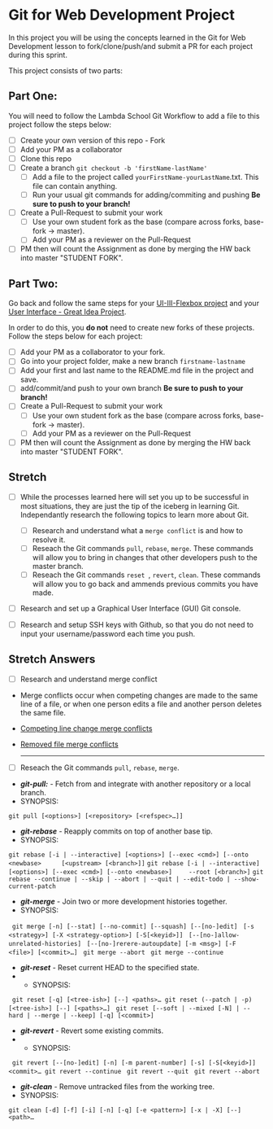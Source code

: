 # Git for Web Development Project
In this project you will be using the concepts learned in the Git for Web Development lesson to fork/clone/push/and submit a PR for each project during this sprint.

This project consists of two parts:

## Part One:
You will need to follow the Lambda School Git Workflow to add a file to this project follow the steps below:

- [ ] Create your own version of this repo - Fork
- [ ] Add your PM as a collaborator
- [ ] Clone this repo
- [ ] Create a branch `git checkout -b 'firstName-lastName'`
  - [ ] Add a file to the project called `yourFirstName-yourLastName`.txt. This file can contain anything.
  - [ ] Run your usual git commands for adding/commiting and pushing **Be sure to push to your branch!**
- [ ] Create a Pull-Request to submit your work
  - [ ] Use your own student fork as the base (compare across forks, base-fork -> master).
  - [ ] Add your PM as a reviewer on the Pull-Request
- [ ] PM then will count the Assignment as done by merging the HW back into master "STUDENT FORK".

## Part Two:
Go back and follow the same steps for your [UI-III-Flexbox project](https://github.com/LambdaSchool/UI-III-Flexbox) and your [User Interface - Great Idea Project](https://github.com/LambdaSchool/User-Interface).

In order to do this, you **do not** need to create new forks of these projects. Follow the steps below for each project:

- [ ] Add your PM as a collaborator to your fork. 
- [ ] Go into your project folder, make a new branch `firstname-lastname`
- [ ] Add your first and last name to the README.md file in the project and save.
- [ ] add/commit/and push to your own branch  **Be sure to push to your branch!**
- [ ] Create a Pull-Request to submit your work
  - [ ] Use your own student fork as the base (compare across forks, base-fork -> master).
  - [ ] Add your PM as a reviewer on the Pull-Request
- [ ] PM then will count the Assignment as done by merging the HW back into master "STUDENT FORK".

## Stretch
- [ ] While the processes learned here will set you up to be successful in most situations, they are just the tip of the iceberg in learning Git. Independantly research the following topics to learn more about Git.

  - [ ] Research and understand what a `merge conflict` is and how to resolve it.
  - [ ] Reseach the Git commands `pull`, `rebase`, `merge`. These commands will allow you to bring in changes that other developers push to the master branch.
  - [ ] Reseach the Git commands `reset `, `revert`, `clean`. These commands will allow you to go back and ammends previous commits you have made.

- [ ] Research and set up a Graphical User Interface (GUI) Git console. 

- [ ] Research and setup SSH keys with Github, so that you do not need to input your username/password each time you push. 


## Stretch Answers

- [ ] Research and understand merge conflict

* Merge conflicts occur when competing changes are made to the same line of a file, or when one person edits a file and another person deletes the same file.

* [Competing line change merge conflicts](https://help.github.com/en/articles/resolving-a-merge-conflict-using-the-command-line#competing-line-change-merge-conflicts "Competing line change merge conflicts")

* [Removed file merge conflicts](https://help.github.com/en/articles/resolving-a-merge-conflict-using-the-command-line#removed-file-merge-conflicts "Removed file merge conflicts")

    -------------------------------------------------------------------------------------------

- [ ] Reseach the Git commands `pull`, `rebase`, `merge`.

* ***git-pull:*** - Fetch from and integrate with another repository or a local branch.
* SYNOPSIS:

``` git pull [<options>] [<repository> [<refspec>…​]] ```

* ***git-rebase*** - Reapply commits on top of another base tip.
* SYNOPSIS:

``` git rebase [-i | --interactive] [<options>] [--exec <cmd>] [--onto <newbase> ```
```     [<upstream> [<branch>]]```
``` git rebase [-i | --interactive] [<options>] [--exec <cmd>] [--onto <newbase>] ```
```     --root [<branch>] ```
``` git rebase --continue | --skip | --abort | --quit | --edit-todo | --show-current-patch ```


* ***git-merge*** - Join two or more development histories together.
* SYNOPSIS:

``` git merge [-n] [--stat] [--no-commit] [--squash] [--[no-]edit]```
```	[-s <strategy>] [-X <strategy-option>] [-S[<keyid>]]```
```	[--[no-]allow-unrelated-histories]```
```	[--[no-]rerere-autoupdate] [-m <msg>] [-F <file>] [<commit>…​]```
``` git merge --abort```
``` git merge --continue```

* ***git-reset*** - Reset current HEAD to the specified state.
* * SYNOPSIS:

``` git reset [-q] [<tree-ish>] [--] <paths>…​```
``` git reset (--patch | -p) [<tree-ish>] [--] [<paths>…​]```
``` git reset [--soft | --mixed [-N] | --hard | --merge | --keep] [-q] [<commit>]```

* ***git-revert*** - Revert some existing commits.
* * SYNOPSIS:

``` git revert [--[no-]edit] [-n] [-m parent-number] [-s] [-S[<keyid>]] <commit>…​```
``` git revert --continue```
``` git revert --quit```
``` git revert --abort```

* ***git-clean*** - Remove untracked files from the working tree.
* SYNOPSIS:

``` git clean [-d] [-f] [-i] [-n] [-q] [-e <pattern>] [-x | -X] [--] <path>…​ ```

